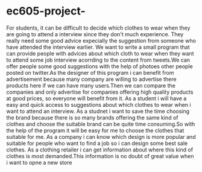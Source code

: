 # ec605-project-
For students, it can be difficult to decide which clothes to wear when they are going to attend a interview since they don't much experience. They really need some good advice expecially the suggestion from someone who have attended the interview earlier.
We want to write a small program that can provide people with advices about which cloth to wear when they want to attend some job interview acorrding to the content from tweets.We can offer people some good suggestions with the help of photoes other people posted on twitter.As the designer of this program i can benefit from advertisement because many company are willing to advertise there products here if we can have many users.Then we can compare the companies and only advertise for companies offering high quality  products at good prices, so everyone will benefit from it.
As a student i will have a easy and quick access to suggestions about which clothes to wear when i want to attend an interview.
As a studnet i want to save the time choosing the brand because there is so many brands offering the same kind of clothes and choose the suitable brand can be quite time consuming.So with the help of the program it will be easy for me to choose the clothes that suitable for me.
As a company i can know which design is more popular and suitable for people who want to find a job so i can design some best sale clothes.
As a clothing retailer i can get information about where this kind of clothes is most demanded.This information is no doubt of great value when i want to opne a new store
